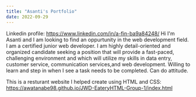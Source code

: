 ```yaml
---
title: "Asanti's Portfolio"
date: 2022-09-29
---
```

Linkedin profile: https://www.linkedin.com/in/a-fin-ba9a84248/
Hi I'm Asanti and I am looking to find an oppurtunity in the web development field.
I am a certified junior web developer.
I am highly detail-oriented and organized candidate seeking a position that will provide a fast-paced, challenging environment and which will utilize my skills in data entry, customer service, communication services,and web development. Willing to learn and step in when I see a task needs to be completed. Can do attitude.


This is a resturant website I helped create using HTML and CSS: https://awatanabe98.github.io/JWD-EateryHTML-Group-1/index.html
